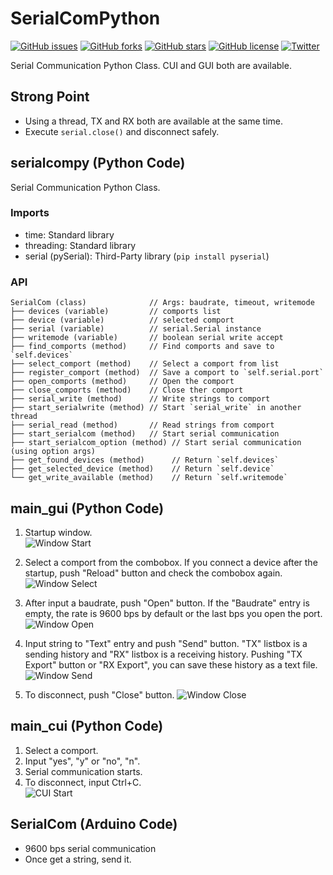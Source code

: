 # SerialComPython
[![GitHub issues](https://img.shields.io/github/issues/kayrlas/SerialComPython)](https://github.com/kayrlas/SerialComPython/issues)
[![GitHub forks](https://img.shields.io/github/forks/kayrlas/SerialComPython)](https://github.com/kayrlas/SerialComPython/network)
[![GitHub stars](https://img.shields.io/github/stars/kayrlas/SerialComPython)](https://github.com/kayrlas/SerialComPython/stargazers)
[![GitHub license](https://img.shields.io/github/license/kayrlas/SerialComPython)](https://github.com/kayrlas/SerialComPython/blob/master/LICENSE)
[![Twitter](https://img.shields.io/twitter/url/https/github.com/kayrlas/SerialComPython?style=social)](https://twitter.com/intent/tweet?text=Wow:&url=https%3A%2F%2Fgithub.com%2Fkayrlas%2FSerialComPython)

Serial Communication Python Class. CUI and GUI both are available.

## Strong Point
- Using a thread, TX and RX both are available at the same time.
- Execute `serial.close()` and disconnect safely.

## serialcompy (Python Code)
Serial Communication Python Class.
### Imports
- time: Standard library
- threading: Standard library
- serial (pySerial): Third-Party library (`pip install pyserial`)
### API
```
SerialCom (class)              // Args: baudrate, timeout, writemode
├── devices (variable)         // comports list  
├── device (variable)          // selected comport  
├── serial (variable)          // serial.Serial instance  
├── writemode (variable)       // boolean serial write accept  
├── find_comports (method)     // Find comports and save to `self.devices`  
├── select_comport (method)    // Select a comport from list  
├── register_comport (method)  // Save a comport to `self.serial.port`  
├── open_comports (method)     // Open the comport  
├── close_comports (method)    // Close ther comport  
├── serial_write (method)      // Write strings to comport  
├── start_serialwrite (method) // Start `serial_write` in another thread  
├── serial_read (method)       // Read strings from comport  
├── start_serialcom (method)   // Start serial communication  
├── start_serialcom_option (method) // Start serial communication (using option args)  
├── get_found_devices (method)      // Return `self.devices`  
├── get_selected_device (method)    // Return `self.device`  
└── get_write_available (method)    // Return `self.writemode`
```

## main_gui (Python Code)
1. Startup window.  
![Window Start](/img/01-start.png "01-start")  

2. Select a comport from the combobox. If you connect a device after the startup, push "Reload" button and check the combobox again.  
![Window Select](/img/02-select.png "02-select")  

3. After input a baudrate, push "Open" button. If the "Baudrate" entry is empty, the rate is 9600 bps by default or the last bps you open the port.  
![Window Open](/img/03-open.png "03-open")

4. Input string to "Text" entry and push "Send" button. "TX" listbox is a sending history and "RX" listbox is a receiving history. Pushing "TX Export" button or "RX Export", you can save these history as a text file.  
![Window Send](/img/04-send.png "04-send")  

5. To disconnect, push "Close" button.
![Window Close](/img/05-close.png "05-close")  

## main_cui (Python Code)
1. Select a comport.  
2. Input "yes", "y" or "no", "n".  
3. Serial communication starts.  
4. To disconnect, input Ctrl+C.  
![CUI Start](/img/00-cui.png "00-cui")  

## SerialCom (Arduino Code)
- 9600 bps serial communication
- Once get a string, send it.
